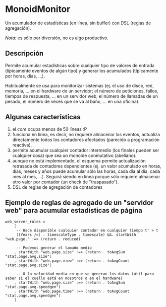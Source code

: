 # MonoidMonitor
Un acumulador de estadísticas (en línea, sin buffer) con DSL (reglas de agregación).

*Nota:* es sólo por diversión, no es algo productivo.

## Descripción
Permite acumular estadísticas sobre cualquier tipo de valores de entrada (típicamente eventos de algún tipo) y generar los acumulados (típicamente por horas, días, ...).

Habitualmente se usa para monitorizar sistemas (ej. el uso de disco, red, memoria, ... en el hardware de un servidor; el número de peticiones, fallos, tiempos de respuesta, ... en un servidor web; el número de llamadas de un pesado, el número de veces que se va al baño, ... en una oficina).

## Algunas características
1. el *core* ocupa menos de 50 líneas :P
2. funciona en línea, es decir, no requiere almacenar los eventos, actualiza directamente todos los contadores afectados (parecido a programación reactiva).
3. permite acumular cualquier contador intermedio (los finales pueden ser cualquier cosa) que sea un monoide conmutativo (abeliano).
4. aunque no está implementado, el esquema permite actualización retrasada de contadores dependientes (ej. un valor acumulado en horas, días, meses y años puede acumular sólo las horas, cada día al día, cada mes al mes, ...). Seguirá siendo en línea porque sólo requiere almacenar otro valor por contador (un check de "traspasado").
5. DSL de reglas de agregación de contadores

## Ejemplo de reglas de agregado de un "servidor web" para acumular estadísticas de página

    web_server_rules =
        [
         -- Hace disponible cualquier contador en cualquier tiempo t' > t
         ((Years /=) . timescaleType . timescale) &&. startWith "web.page." :=> (return . reduced)
         
         -- Podemos generar el tamaño medio
        , startWith "web.page.size" :=> (return . toAvgSum   "stat.page.avg.size")
        , startWith "web.page.view" :=> (return . toAvgCount "stat.page.avg.size")

         -- O la velocidad media en que se generan los datos (útil para saber si el cuello está en nosotros o en el hardware)
        , startWith "web.page.size" :=> (return . toAvgSum   "stat.page.avg.speedgen")
        , startWith "web.page.time" :=> (return . toAvgCount "stat.page.avg.speedgen")
        ]

